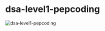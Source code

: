# dsa-level1-pepcoding

![dsa-level1-pepcoding](https://socialify.git.ci/thatbeautifuldream/dsa-level1-pepcoding/image?description=1&owner=1&theme=Dark)
